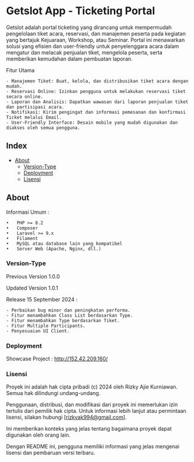 # Getslot App - Ticketing Portal

Getslot adalah portal ticketing yang dirancang untuk mempermudah pengelolaan tiket acara, reservasi, dan manajemen peserta pada kegiatan yang bertajuk Kejuaraan, Workshop, atau Seminar. Portal ini menawarkan solusi yang efisien dan user-friendly untuk penyelenggara acara dalam mengatur dan melacak penjualan tiket, mengelola peserta, serta memberikan kemudahan dalam pembuatan laporan.

Fitur Utama

	- Manajemen Tiket: Buat, kelola, dan distribusikan tiket acara dengan mudah.
	- Reservasi Online: Izinkan pengguna untuk melakukan reservasi tiket secara online.
	- Laporan dan Analisis: Dapatkan wawasan dari laporan penjualan tiket dan partisipasi acara.
	- Notifikasi: Kirim pengingat dan informasi pemesanan dan konfirmasi Ticket melalui Email.
	- User-Friendly Interface: Desain mobile yang mudah digunakan dan diakses oleh semua pengguna.


## Index
- [About](#about)
  - [Version-Type](#version-type)
  - [Deployment](#deployment)
  - [Lisensi](#lisensi)

## About
Informasi Umum :

	•	PHP >= 8.2
	•	Composer
	•	Laravel >= 9.x
	•	Filament
	•	MySQL atau database lain yang kompatibel
	•	Server Web (Apache, Nginx, dll.)


### Version-Type

Previous Version 1.0.0

Updated Version 1.0.1

Release 15 September 2024 :

	- Perbaikan bug minor dan peningkatan performa.
	- Fitur menambahkan Class List berdasarkan Type.
	- Fitur menambahkan Type berdasarkan Tiket.
	- Fitur Multiple Participants.
	- Penyesuaian UI Client.

### Deployment
Showcase Project : http://152.42.209.160/


### Lisensi

Proyek ini adalah hak cipta pribadi (c) 2024 oleh Rizky Ajie Kurniawan. Semua hak dilindungi undang-undang.

Penggunaan, distribusi, dan modifikasi dari proyek ini memerlukan izin tertulis dari pemilik hak cipta. Untuk informasi lebih lanjut atau permintaan lisensi, silakan hubungi [rizkyak994@gmail.com].

Ini memberikan konteks yang jelas tentang bagaimana proyek dapat digunakan oleh orang lain.

Dengan README ini, pengguna memiliki informasi yang jelas mengenai lisensi dan pembaruan versi terbaru.


